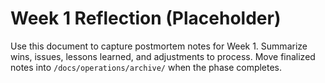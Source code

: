 # Week 1 Reflection (Placeholder)

Use this document to capture postmortem notes for Week 1. Summarize wins, issues, lessons learned, and adjustments to process. Move finalized notes into `/docs/operations/archive/` when the phase completes.


